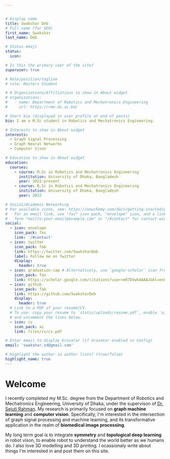 ```yaml
---


# Display name
title: Swakshar Deb
# Full name (for SEO)
first_name: Swakshar 
last_name: Deb

# Status emoji
status:
  icon:

# Is this the primary user of the site?
superuser: true

# Role/position/tagline
# role: Masters Student

# # Organizations/Affiliations to show in About widget
# organizations:
#   - name: Department of Robotics and Mechatronics Engineering
#     url: https://rme.du.ac.bd/

# Short bio (displayed in user profile at end of posts)
bio: I am a M.Sc student in Robotics and Mechatronics Engineering.

# Interests to show in About widget
interests:
  - Graph Signal Processing
  - Graph Neural Networks
  - Computer Vison

# Education to show in About widget
education:
  courses:
    - course: M.Sc in Robotics and Mechatronics Engineering
      institution: University of Dhaka, Bangladesh
      year: 2022-present
    - course: B.Sc in Robotics and Mechatronics Engineering
      institution: University of Dhaka, Bangladesh
      year: 2022

# Social/Academic Networking
# For available icons, see: https://wowchemy.com/docs/getting-started/page-builder/#icons
#   For an email link, use "fas" icon pack, "envelope" icon, and a link in the
#   form "mailto:your-email@example.com" or "/#contact" for contact widget.
social:
  - icon: envelope
    icon_pack: fas
    link: '/#contact'
  - icon: twitter
    icon_pack: fab
    link: https://twitter.com/SwaksharDeb
    label: Follow me on Twitter
    display:
      header: true
  - icon: graduation-cap # Alternatively, use `google-scholar` icon from `ai` icon pack
    icon_pack: fas
    link: https://scholar.google.com/citations?user=mR7DVwkAAAAJ&hl=en&oi=ao
  - icon: github
    icon_pack: fab
    link: https://github.com/SwaksharDeb
    display:
      header: true
  # Link to a PDF of your resume/CV.
  # To use: copy your resume to `static/uploads/resume.pdf`, enable `ai` icons in `params.yaml`,
  # and uncomment the lines below.
  - icon: cv
    icon_pack: ai
    link: files/cv/cv.pdf

# Enter email to display Gravatar (if Gravatar enabled in Config)
email: 'swakshar.sd@gmail.com'

# Highlight the author in author lists? (true/false)
highlight_name: true
---
```


<!-- **About me** -->

# Welcome

I recently completed my M.Sc. degree from the Department of Robotics and Mechatronics Engineering, University of Dhaka, under the supervison of [Dr. Sejuti Rahman](https://www.du.ac.bd/faculty/faculty_details/RME/2150). My research is primarily focused on **graph machine learning** and **computer vision**. Specifically, I'm interested in the intersection of graph signal processing and machine learning, and its transformative application in the realm of **biomedical image processing**. 

My long term goal is to integrate **symmetry** and **topological deep learning** in robot vison, to enable robot to understand the world better as we humans do. I also love 3D modelling and 3D printing. I ocassionaly write about things I'm interested in and post them on this site.

<!-- **Research Interest**
I'm currently reading [Coordinate Independent Convolutional Networks](https://arxiv.org/pdf/2106.06020.pdf), which infatuated a fascination towards Geometric Deep Learning within me.  I also love 3D modelling and 3D printing. I ocassionaly write about things I'm interested in and post them on this site.

* Graph Signal Processing
* Graph Machine Learning
* Computer Vison -->

<!-- My research is focused on graph machine learning and computer vision. I'm currently reading [Coordinate Independent Convolutional Networks](https://arxiv.org/pdf/2106.06020.pdf), which infatuated a fascination towards Geometric Deep Learning within me.  -->
<!-- **Education**
  
  * B.Sc: Robotics and Mechatronics Engineering
      - institution: University of Dhaka, Bangladesh
      - year: 2017-2021
   * M.Sc: Robotics and Mechatronics Engineering
      - institution: University of Dhaka, Bangladesh
      - year: 2022-2023 -->

<!-- **Open source and open data**

* [MAICoS](https://maicos-devel.gitlab.io/maicos/index.html), a Python toolkit for analyzing confined molecular simulations
* my [Github](https://github.com/simongravelle/) repository containing molecular simulation scripts and data

**Outreach**

* [LAMMPS tutorials](https://lammpstutorials.github.io) for beginners and advanced LAMMPS users
* [GROMACS tutorials](https://gromacstutorials.github.io) for beginners and advanced GROMACS users
* [gallery of animations](https://www.youtube.com/@SimonGravelle) of molecular systems -->